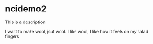 ncidemo2
========

This is a description

I want to make wool, jsut wool. I like wool, I like how it feels on my salad fingers
